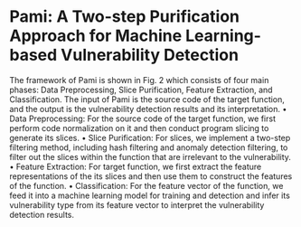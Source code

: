 # Pami: A Two-step Purification Approach for Machine Learning-based Vulnerability Detection
The framework of Pami is shown in Fig. 2 which consists
of four main phases: Data Preprocessing, Slice Purification,
Feature Extraction, and Classification. The input of Pami is
the source code of the target function, and the output is the
vulnerability detection results and its interpretation.
• Data Preprocessing: For the source code of the target
function, we first perform code normalization on it and
then conduct program slicing to generate its slices.
• Slice Purification: For slices, we implement a two-step
filtering method, including hash filtering and anomaly
detection filtering, to filter out the slices within the
function that are irrelevant to the vulnerability.
• Feature Extraction: For target function, we first extract
the feature representations of the its slices and then use
them to construct the features of the function.
• Classification: For the feature vector of the function, we
feed it into a machine learning model for training and
detection and infer its vulnerability type from its feature
vector to interpret the vulnerability detection results.
